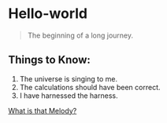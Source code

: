 # Hello-world
> The beginning of a long journey.

## Things to Know:
1. The universe is singing to me.
2. The calculations should have been correct. 
3. I have harnessed the harness.

[What is that Melody?](https://trex-runner.com/)


